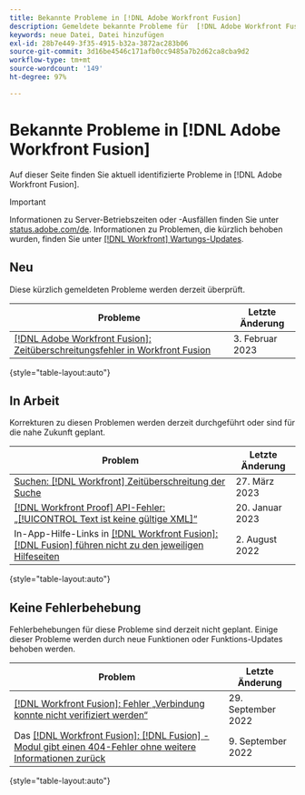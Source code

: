 ```yaml
---
title: Bekannte Probleme in [!DNL Adobe Workfront Fusion]
description: Gemeldete bekannte Probleme für  [!DNL Adobe Workfront Fusion]
keywords: neue Datei, Datei hinzufügen
exl-id: 28b7e449-3f35-4915-b32a-3872ac283b06
source-git-commit: 3d16be4546c171afb0cc9485a7b2d62ca8cba9d2
workflow-type: tm+mt
source-wordcount: '149'
ht-degree: 97%

---
```


# Bekannte Probleme in [!DNL Adobe Workfront Fusion]

Auf dieser Seite finden Sie aktuell identifizierte Probleme in [!DNL Adobe Workfront Fusion].

>[!IMPORTANT]
>
>Informationen zu Server-Betriebszeiten oder -Ausfällen finden Sie unter [status.adobe.com/de](https://status.adobe.com/de). Informationen zu Problemen, die kürzlich behoben wurden, finden Sie unter [[!DNL Workfront] Wartungs-Updates](../maintenance/current-updates.md).

## Neu

Diese kürzlich gemeldeten Probleme werden derzeit überprüft.

| **Probleme** | **Letzte Änderung** |
| -----------------------------------------------------------------| ----------------- |
| [[!DNL Adobe Workfront Fusion]: Zeitüberschreitungsfehler in Workfront Fusion](known-issues-workfront-fusion/fusion-timeout-errors.md) | 3. Februar 2023 |

{style="table-layout:auto"}


## In Arbeit

Korrekturen zu diesen Problemen werden derzeit durchgeführt oder sind für die nahe Zukunft geplant.

| **Problem** | **Letzte Änderung** |
| -----------------------------------------------------------------| ----------------- |
| [Suchen: [!DNL Workfront] Zeitüberschreitung der Suche](known-issues-workfront/wf-search-search-times-out.md) | 27. März 2023 |
| [[!DNL Workfront Proof] API-Fehler: „[!UICONTROL Text ist keine gültige XML]“](known-issues-workfront-proof/proof-error-body-is-not-a-valid-xml.md) | 20. Januar 2023 |
| In-App-Hilfe-Links in [[!DNL Workfront Fusion]: [!DNL Fusion]  führen nicht zu den jeweiligen Hilfeseiten](known-issues-workfront-fusion/help-links-in-modules-not-working.md) | 2. August 2022 |

{style="table-layout:auto"}

## Keine Fehlerbehebung

Fehlerbehebungen für diese Probleme sind derzeit nicht geplant. Einige dieser Probleme werden durch neue Funktionen oder Funktions-Updates behoben werden.

| **Problem** | **Letzte Änderung** |
| -----------------------------------------------------------------| ----------------- |
| [[!DNL Workfront Fusion]: Fehler „Verbindung konnte nicht verifiziert werden“](known-issues-workfront-fusion/fusion-401-error-must-reauthenicate-connection.md) | 29. September 2022 |
| Das [[!DNL Workfront Fusion]: [!DNL Fusion] -Modul gibt einen 404-Fehler ohne weitere Informationen zurück](known-issues-workfront-fusion/fusion-404-error-no-description.md) | 9. September 2022 |

{style="table-layout:auto"}
